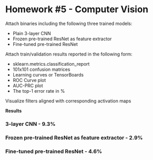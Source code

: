 # Homework #5 - Computer Vision

Attach binaries including the following three trained models:
- Plain 3-layer CNN 
- Frozen pre-trained ResNet as feature extractor 
- Fine-tuned pre-trained ResNet

Attach train/validation results reported in the following form:
- sklearn.metrics.classification_report
- 101x101 confusion matrices
- Learning curves or TensorBoards 
- ROC Curve plot
- AUC-PRC plot
- The top-1 error rate in %

Visualize filters aligned with corresponding activation maps

**Results**

### 3-layer CNN - 9.3% 
### Frozen pre-trained ResNet as feature extractor - 2.9%
### Fine-tuned pre-trained ResNet - 4.6%
